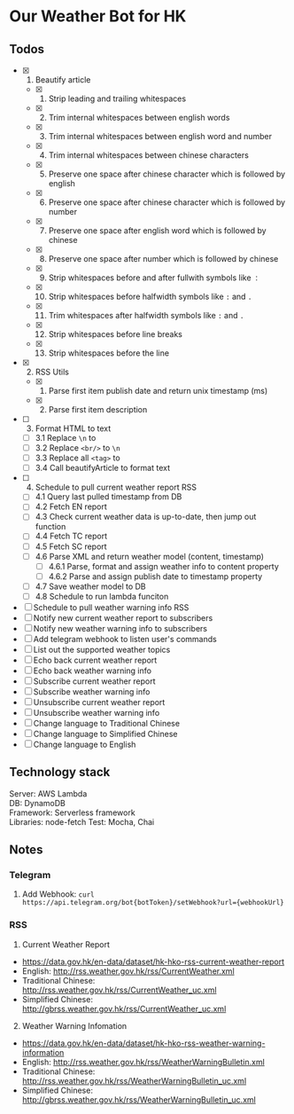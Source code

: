 # Our Weather Bot for HK

## Todos

- [x] 1. Beautify article
  - [x] 1. Strip leading and trailing whitespaces
  - [x] 2. Trim internal whitespaces between english words
  - [x] 3. Trim internal whitespaces between english word and number
  - [x] 4. Trim internal whitespaces between chinese characters
  - [x] 5. Preserve one space after chinese character which is followed by english
  - [x] 6. Preserve one space after chinese character which is followed by number
  - [x] 7. Preserve one space after english word which is followed by chinese
  - [x] 8. Preserve one space after number which is followed by chinese
  - [x] 9. Strip whitespaces before and after fullwith symbols like `：`
  - [x] 10. Strip whitespaces before halfwidth symbols like `:` and `.`
  - [x] 11. Trim whitespaces after halfwidth symbols like `:` and `.`
  - [x] 12. Strip whitespaces before line breaks
  - [x] 13. Strip whitespaces before the line
- [x] 2. RSS Utils
  - [x] 1. Parse first item publish date and return unix timestamp (ms)
  - [x] 2. Parse first item description
- [ ] 3. Format HTML to text
  - [ ] 3.1 Replace `\n` to ` `
  - [ ] 3.2 Replace `<br/>` to `\n`
  - [ ] 3.3 Replace all `<tag>` to ` `
  - [ ] 3.4 Call beautifyArticle to format text
- [ ] 4. Schedule to pull current weather report RSS
  - [ ] 4.1 Query last pulled timestamp from DB
  - [ ] 4.2 Fetch EN report
  - [ ] 4.3 Check current weather data is up-to-date, then jump out function
  - [ ] 4.4 Fetch TC report
  - [ ] 4.5 Fetch SC report
  - [ ] 4.6 Parse XML and return weather model (content, timestamp)
    - [ ] 4.6.1 Parse, format and assign weather info to content property
    - [ ] 4.6.2 Parse and assign publish date to timestamp property
  - [ ] 4.7 Save weather model to DB
  - [ ] 4.8 Schedule to run lambda funciton
- [ ] Schedule to pull weather warning info RSS
- [ ] Notify new current weather report to subscribers
- [ ] Notify new weather warning info to subscribers
- [ ] Add telegram webhook to listen user's commands
- [ ] List out the supported weather topics
- [ ] Echo back current weather report
- [ ] Echo back weather warning info
- [ ] Subscribe current weather report
- [ ] Subscribe weather warning info
- [ ] Unsubscribe current weather report
- [ ] Unsubscribe weather warning info
- [ ] Change language to Traditional Chinese
- [ ] Change language to Simplified Chinese
- [ ] Change language to English

## Technology stack

Server: AWS Lambda  
DB: DynamoDB  
Framework: Serverless framework  
Libraries: node-fetch
Test: Mocha, Chai

## Notes

### Telegram

1. Add Webhook:
  `curl https://api.telegram.org/bot{botToken}/setWebhook?url={webhookUrl}`

### RSS

1. Current Weather Report
  - https://data.gov.hk/en-data/dataset/hk-hko-rss-current-weather-report
  - English: http://rss.weather.gov.hk/rss/CurrentWeather.xml
  - Traditional Chinese: http://rss.weather.gov.hk/rss/CurrentWeather_uc.xml
  - Simplified Chinese: http://gbrss.weather.gov.hk/rss/CurrentWeather_uc.xml
2. Weather Warning Infomation
  - https://data.gov.hk/en-data/dataset/hk-hko-rss-weather-warning-information
  - English: http://rss.weather.gov.hk/rss/WeatherWarningBulletin.xml
  - Traditional Chinese: http://rss.weather.gov.hk/rss/WeatherWarningBulletin_uc.xml
  - Simplified Chinese: http://gbrss.weather.gov.hk/rss/WeatherWarningBulletin_uc.xml
